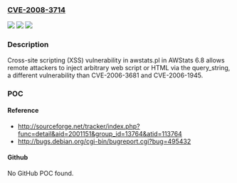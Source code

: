 ### [CVE-2008-3714](https://cve.mitre.org/cgi-bin/cvename.cgi?name=CVE-2008-3714)
![](https://img.shields.io/static/v1?label=Product&message=n%2Fa&color=blue)
![](https://img.shields.io/static/v1?label=Version&message=n%2Fa&color=blue)
![](https://img.shields.io/static/v1?label=Vulnerability&message=n%2Fa&color=brighgreen)

### Description

Cross-site scripting (XSS) vulnerability in awstats.pl in AWStats 6.8 allows remote attackers to inject arbitrary web script or HTML via the query_string, a different vulnerability than CVE-2006-3681 and CVE-2006-1945.

### POC

#### Reference
- http://sourceforge.net/tracker/index.php?func=detail&aid=2001151&group_id=13764&atid=113764
- http://bugs.debian.org/cgi-bin/bugreport.cgi?bug=495432

#### Github
No GitHub POC found.


